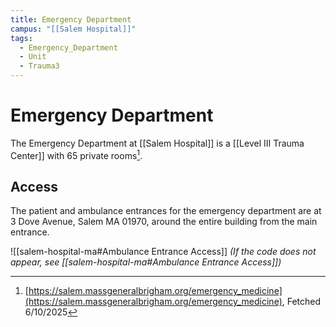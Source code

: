 ```yaml
---
title: Emergency Department
campus: "[[Salem Hospital]]"
tags:
  - Emergency_Department
  - Unit
  - Trauma3
---
```

# Emergency Department

The Emergency Department at [[Salem Hospital]] is a [[Level III Trauma Center]]
with 65 private rooms[^mgb-em].

[^mgb-em]: [https://salem.massgeneralbrigham.org/emergency_medicine](https://salem.massgeneralbrigham.org/emergency_medicine), Fetched 6/10/2025

## Access

The patient and ambulance entrances for the emergency department are at 3 Dove Avenue, Salem MA 01970, around the entire building from the main entrance.

![[salem-hospital-ma#Ambulance Entrance Access]]
*(If the code does not appear, see [[salem-hospital-ma#Ambulance Entrance Access]])*
